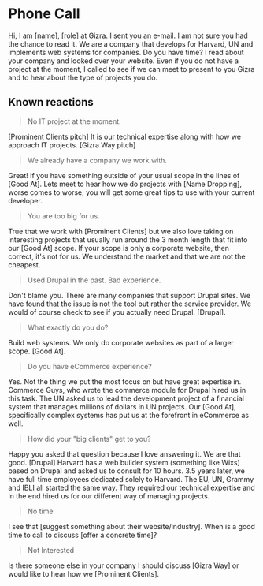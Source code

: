 # Phone Call
Hi, I am [name], [role] at Gizra. I sent you an e-mail. I am not sure you had the chance to read it. We are a company that develops for Harvard, UN and implements web systems for companies. Do you have time?  I read about your company and looked over your website.  Even if you do not have a project at the moment, I called to see if we can meet to present to you Gizra and to hear about the type of projects you do.

## Known reactions

> No IT project at the moment.

[Prominent Clients pitch] It is our technical expertise along with how we approach IT projects. [Gizra Way pitch]

> We already have a company we work with.

Great! If you have something outside of your usual scope in the lines of [Good At]. Lets meet to hear how we do projects with [Name Dropping], worse comes to worse, you will get some great tips to use with your current developer.

> You are too big for us.

True that we work with [Prominent Clients] but we also love taking on interesting projects that usually run around the 3 month length that fit into our [Good At] scope. If your scope is only a corporate website, then correct, it's not for us. We understand the market and that we are not the cheapest. 

>Used Drupal in the past. Bad experience.

Don't blame you. There are many companies that support Drupal sites. We have found that the issue is not the tool but rather the service provider. We would of course check to see if you actually need Drupal. [Drupal]. 

> What exactly do you do?

Build web systems. We only do corporate websites as part of a larger scope. [Good At].

> Do you have eCommerce experience?

Yes. Not the thing we put the most focus on but have great expertise in. Commerce Guys, who wrote the commerce module for Drupal hired us in this task. The UN asked us to lead the development project of a financial system that manages millions of dollars in UN projects. Our [Good At], specifically complex systems has put us at the forefront in eCommerce as well. 

> How did your "big clients" get to you?

Happy you asked that question because I love answering it. We are that good. [Drupal] Harvard has a web builder system (something like Wixs) based on Drupal and asked us to consult for 10 hours. 3.5 years later, we have full time employees dedicated solely to Harvard. The EU, UN, Grammy and IBLI all started the same way. They required our technical expertise and in the end hired us for our different way of managing projects.

> No time

I see that [suggest something about their website/industry]. When is a good time to call to discuss [offer a concrete time]?

> Not Interested

Is there someone else in your company I should discuss [Gizra Way] or would like to hear how we [Prominent Clients].
